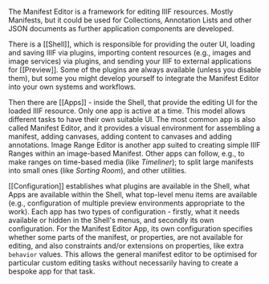The Manifest Editor is a framework for editing IIIF resources. Mostly Manifests, but it could be used for Collections, Annotation Lists and other JSON documents as further application components are developed.

There is a [[Shell]], which is responsible for providing the outer UI, loading and saving IIIF via plugins, importing content resources (e.g., images and image services) via plugins, and sending your IIIF to external applications for [[Preview]]. Some of the plugins are always available (unless you disable them), but some you might develop yourself to integrate the Manifest Editor into your own systems and workflows. 

Then there are [[Apps]] - inside the Shell, that provide the editing UI for the loaded IIIF resource. Only one app is active at a time. This model allows different tasks to have their own suitable UI. The most common app is also called Manifest Editor, and it provides a visual environment for assembling a manifest, adding canvases, adding content to canvases and adding annotations. Image Range Editor is another app suited to creating simple IIIF Ranges within an image-based Manifest. Other apps can follow, e.g., to make ranges on time-based media (like _Timeliner_); to split large manifests into small ones (like _Sorting Room_), and other utilities.

[[Configuration]] establishes what plugins are available in the Shell, what Apps are available within the Shell, what top-level menu items are available (e.g., configuration of multiple preview environments appropriate to the work). Each app has two types of configuration - firstly, what it needs available or hidden in the Shell's menus, and secondly its own configuration. For the Manifest Editor App, its own configuration specifies whether some parts of the manifest, or properties, are not available for editing, and also constraints and/or extensions on properties, like extra `behavior` values. This allows the general manifest editor to be optimised for particular custom editing tasks without necessarily having to create a bespoke app for that task.

